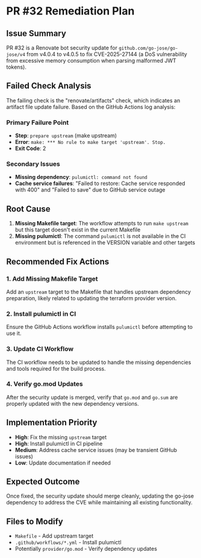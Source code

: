 # PR #32 Remediation Plan

## Issue Summary
PR #32 is a Renovate bot security update for `github.com/go-jose/go-jose/v4` from v4.0.4 to v4.0.5 to fix CVE-2025-27144 (a DoS vulnerability from excessive memory consumption when parsing malformed JWT tokens).

## Failed Check Analysis
The failing check is the "renovate/artifacts" check, which indicates an artifact file update failure. Based on the GitHub Actions log analysis:

### Primary Failure Point
- **Step**: `prepare upstream` (make upstream)
- **Error**: `make: *** No rule to make target 'upstream'. Stop.`
- **Exit Code**: 2

### Secondary Issues
- **Missing dependency**: `pulumictl: command not found` 
- **Cache service failures**: "Failed to restore: Cache service responded with 400" and "Failed to save" due to GitHub service outage

## Root Cause
1. **Missing Makefile target**: The workflow attempts to run `make upstream` but this target doesn't exist in the current Makefile
2. **Missing pulumictl**: The command `pulumictl` is not available in the CI environment but is referenced in the VERSION variable and other targets

## Recommended Fix Actions

### 1. Add Missing Makefile Target
Add an `upstream` target to the Makefile that handles upstream dependency preparation, likely related to updating the terraform provider version.

### 2. Install pulumictl in CI
Ensure the GitHub Actions workflow installs `pulumictl` before attempting to use it.

### 3. Update CI Workflow
The CI workflow needs to be updated to handle the missing dependencies and tools required for the build process.

### 4. Verify go.mod Updates
After the security update is merged, verify that `go.mod` and `go.sum` are properly updated with the new dependency versions.

## Implementation Priority
- **High**: Fix the missing `upstream` target
- **High**: Install pulumictl in CI pipeline
- **Medium**: Address cache service issues (may be transient GitHub issues)
- **Low**: Update documentation if needed

## Expected Outcome
Once fixed, the security update should merge cleanly, updating the go-jose dependency to address the CVE while maintaining all existing functionality.

## Files to Modify
- `Makefile` - Add upstream target
- `.github/workflows/*.yml` - Install pulumictl
- Potentially `provider/go.mod` - Verify dependency updates
